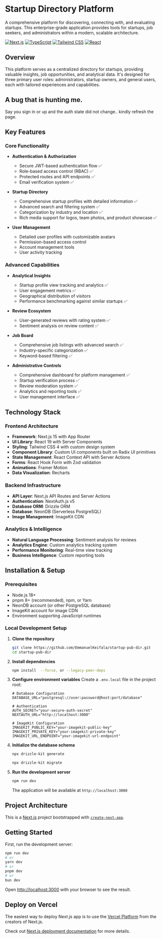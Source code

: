 # Startup Directory Platform

A comprehensive platform for discovering, connecting with, and evaluating startups. This enterprise-grade application provides tools for startups, job seekers, and administrators within a modern, scalable architecture.

[![Next.js](https://img.shields.io/badge/Next.js-15-black?style=flat&logo=next.js)](https://nextjs.org/)
[![TypeScript](https://img.shields.io/badge/TypeScript-5-blue?style=flat&logo=typescript)](https://www.typescriptlang.org/)
[![Tailwind CSS](https://img.shields.io/badge/Tailwind-4-38B2AC?style=flat&logo=tailwind-css)](https://tailwindcss.com/)
[![React](https://img.shields.io/badge/React-19-61DAFB?style=flat&logo=react)](https://react.dev/)

## Overview

This platform serves as a centralized directory for startups, providing valuable insights, job opportunities, and analytical data. It's designed for three primary user roles: administrators, startup owners, and general users, each with tailored experiences and capabilities.

## A bug that is hunting me.
 Say you sign in or up and the auth state did not change.. kindly refresh the page.
 
## Key Features

### Core Functionality

- **Authentication & Authorization**

  - Secure JWT-based authentication flow ✅
  - Role-based access control (RBAC) ✅
  - Protected routes and API endpoints ✅
  - Email verification system ✅

- **Startup Directory**

  - Comprehensive startup profiles with detailed information ✅
  - Advanced search and filtering system ✅
  - Categorization by industry and location ✅
  - Rich media support for logos, team photos, and product showcase ✅

- **User Management**
  - Detailed user profiles with customizable avatars
  - Permission-based access control
  - Account management tools
  - User activity tracking

### Advanced Capabilities

- **Analytical Insights**

  - Startup profile view tracking and analytics ✅
  - User engagement metrics ✅
  - Geographical distribution of visitors
  - Performance benchmarking against similar startups ✅

- **Review Ecosystem**

  - User-generated reviews with rating system ✅
  - Sentiment analysis on review content ✅

- **Job Board**

  - Comprehensive job listings with advanced search ✅
  - Industry-specific categorization ✅
  - Keyword-based filtering ✅

- **Administrative Controls**
  - Comprehensive dashboard for platform management ✅
  - Startup verification process ✅
  - Review moderation system ✅
  - Analytics and reporting tools ✅
  - User management interface ✅

## Technology Stack

### Frontend Architecture

- **Framework**: Next.js 15 with App Router
- **UI Library**: React 19 with Server Components
- **Styling**: Tailwind CSS 4 with custom design system
- **Component Library**: Custom UI components built on Radix UI primitives
- **State Management**: React Context API with Server Actions
- **Forms**: React Hook Form with Zod validation
- **Animations**: Framer Motion
- **Data Visualization**: Recharts

### Backend Infrastructure

- **API Layer**: Next.js API Routes and Server Actions
- **Authentication**: NextAuth.js v5
- **Database ORM**: Drizzle ORM
- **Database**: NeonDB (Serverless PostgreSQL)
- **Image Management**: ImageKit CDN

### Analytics & Intelligence

- **Natural Language Processing**: Sentiment analysis for reviews
- **Analytics Engine**: Custom analytics tracking system
- **Performance Monitoring**: Real-time view tracking
- **Business Intelligence**: Custom reporting tools

## Installation & Setup

### Prerequisites

- Node.js 18+
- pnpm 8+ (recommended), npm, or Yarn
- NeonDB account (or other PostgreSQL database)
- ImageKit account for image CDN
- Environment supporting JavaScript runtimes

### Local Development Setup

1. **Clone the repository**

   ```bash
   git clone https://github.com/EmmanuelKeifala/startup-pub-dir.git
   cd startup-pub-dir
   ```

2. **Install dependencies**

   ```bash
   npm install  --force, or --legacy-peer-deps
   ```

3. **Configure environment variables**
   Create a `.env.local` file in the project root:

   ```
   # Database Configuration
   DATABASE_URL="postgresql://user:password@host:port/database"

   # Authentication
   AUTH_SECRET="your-secure-auth-secret"
   NEXTAUTH_URL="http://localhost:3000"

   # ImageKit Configuration
   IMAGEKIT_PUBLIC_KEY="your-imagekit-public-key"
   IMAGEKIT_PRIVATE_KEY="your-imagekit-private-key"
   IMAGEKIT_URL_ENDPOINT="your-imagekit-url-endpoint"
   ```

4. **Initialize the database schema**

   ```bash
   npx drizzle-kit generate
   ```
   ```bash
   npx drizzle-kit migrate
   ```

5. **Run the development server**
   ```bash
   npm run dev
   ```
   The application will be available at `http://localhost:3000`

## Project Architecture

This is a [Next.js](https://nextjs.org) project bootstrapped with [`create-next-app`](https://nextjs.org/docs/app/api-reference/cli/create-next-app).

## Getting Started

First, run the development server:

```bash
npm run dev
# or
yarn dev
# or
pnpm dev
# or
bun dev
```

Open [http://localhost:3000](http://localhost:3000) with your browser to see the result.

## Deploy on Vercel

The easiest way to deploy Next.js app is to use the [Vercel Platform](https://vercel.com/new?utm_medium=default-template&filter=next.js&utm_source=create-next-app&utm_campaign=create-next-app-readme) from the creators of Next.js.

Check out [Next.js deployment documentation](https://nextjs.org/docs/app/building-your-application/deploying) for more details.
